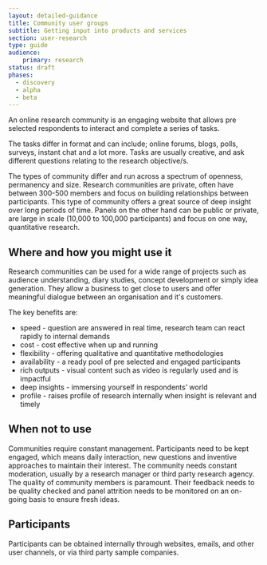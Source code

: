 ```yaml
---
layout: detailed-guidance
title: Community user groups
subtitle: Getting input into products and services
section: user-research
type: guide
audience: 
    primary: research 
status: draft
phases:
  - discovery
  - alpha
  - beta
---
```

    
An online research community is an engaging website that allows pre selected respondents to interact and complete a series of tasks. 

The tasks differ in format and can include; online forums, blogs, polls, surveys, instant chat and a lot more. Tasks are usually creative, and ask different questions relating to the research objective/s.

The types of community differ and run across a spectrum of openness, permanency and size. Research communities are private, often have between 300-500 members and focus on building relationships between participants. This type of community offers a great source of deep insight over long periods of time. Panels on the other hand can be public or private, are large in scale (10,000 to 100,000 participants) and focus on one way, quantitative research.

## Where and how you might use it

Research communities can be used for a wide range of projects such as audience understanding, diary studies, concept development or simply idea generation. They allow a business to get close to users and offer meaningful dialogue between an organisation and it's customers.

The key benefits are:

* speed - question are answered in real time, research team can react rapidly to internal demands
* cost - cost effective when up and running 
* flexibility - offering qualitative and quantitative methodologies
* availability - a ready pool of pre selected and engaged participants
* rich outputs - visual content such as video is regularly used and is impactful
* deep insights - immersing yourself in respondents’ world
* profile - raises profile of research internally when insight is relevant and timely

## When not to use

Communities require constant management. Participants need to be kept engaged, which means daily interaction, new questions and inventive approaches to maintain their interest. The community needs constant moderation, usually by a research manager or third party research agency. The quality of community members is paramount. Their feedback needs to be quality checked and panel attrition needs to be monitored on an on-going basis to ensure fresh ideas. 

## Participants

Participants can be obtained internally through websites, emails, and other user channels, or via third party sample companies.
